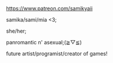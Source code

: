    https://www.patreon.com/samikyaii

samika/sami/mia <3;

she/her; 

panromantic n' asexual;(≧▽≦)

future artist/programist/creator of games!

<!---
samikyaii/samikyaii is a ✨ special ✨ repository because its `README.md` (this file) appears on your GitHub profile.
You can click the Preview link to take a look at your changes.
--->
